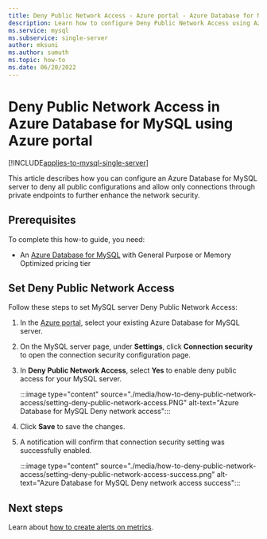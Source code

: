 ```yaml
---
title: Deny Public Network Access - Azure portal - Azure Database for MySQL
description: Learn how to configure Deny Public Network Access using Azure portal for your Azure Database for MySQL 
ms.service: mysql
ms.subservice: single-server
author: mksuni
ms.author: sumuth
ms.topic: how-to
ms.date: 06/20/2022
---
```


# Deny Public Network Access in Azure Database for MySQL using Azure portal

[!INCLUDE[applies-to-mysql-single-server](../includes/applies-to-mysql-single-server.md)]

This article describes how you can configure an Azure Database for MySQL server to deny all public configurations and allow only connections through private endpoints to further enhance the network security.

## Prerequisites

To complete this how-to guide, you need:

* An [Azure Database for MySQL](quickstart-create-mysql-server-database-using-azure-portal.md) with General Purpose or Memory Optimized pricing tier

## Set Deny Public Network Access

Follow these steps to set MySQL server Deny Public Network Access:

1. In the [Azure portal](https://portal.azure.com/), select your existing Azure Database for MySQL server.

1. On the MySQL server page, under **Settings**, click **Connection security** to open the connection security configuration page.

1. In **Deny Public Network Access**, select **Yes** to enable deny public access for your MySQL server.

    :::image type="content" source="./media/how-to-deny-public-network-access/setting-deny-public-network-access.PNG" alt-text="Azure Database for MySQL Deny network access":::

1. Click **Save** to save the changes.

1. A notification will confirm that connection security setting was successfully enabled.

    :::image type="content" source="./media/how-to-deny-public-network-access/setting-deny-public-network-access-success.png" alt-text="Azure Database for MySQL Deny network access success":::

## Next steps

Learn about [how to create alerts on metrics](how-to-alert-on-metric.md).
